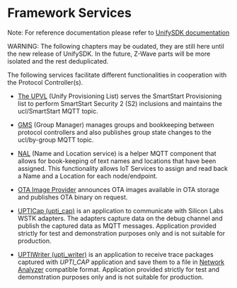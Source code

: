 # Framework Services


Note: For reference documentation please refer to
[UnifySDK documentation](
https://SiliconLabs.github.io/UnifySDK/doc/unify_framework_services
)

WARNING: The following chapters may be oudated,
they are still here until the new release of UnifySDK.
In the future, Z-Wave parts will be more isolated and the rest deduplicated.


The following services facilitate different functionalities in cooperation with
the Protocol Controller(s).

- [The UPVL](https://siliconlabs.github.io/UnifySDK/applications/upvl/readme_user) (Unify Provisioning List) serves the SmartStart Provisioning
list to perform SmartStart Security 2 (S2) inclusions and maintains the
ucl/SmartStart MQTT topic.

- [GMS](https://siliconlabs.github.io/UnifySDK/applications/gms/readme_user) (Group Manager) manages groups and bookkeeping between
protocol controllers and also publishes group state changes to the ucl/by-group
MQTT topic.

- [NAL](https://siliconlabs.github.io/UnifySDK/applications/nal/readme_user) (Name and Location service) is a helper MQTT component that allows for book-keeping of text names and locations that have been assigned. This functionality allows IoT Services to assign and read back a Name and a Location for each node/endpoint.

- [OTA Image Provider](https://siliconlabs.github.io/UnifySDK/applications/image_provider/readme_user) announces OTA
images available in OTA storage and publishes OTA binary on request.


- [UPTICap (upti_cap)](https://siliconlabs.github.io/UnifySDK/applications/upti_cap/readme_user) is an application to communicate with Silicon Labs WSTK adapters. The adapters capture data on the debug channel and publish the captured data as MQTT messages. Application provided strictly for
test and demonstration purposes only and is not suitable for production.

- [UPTIWriter (upti_writer)](https://siliconlabs.github.io/UnifySDK/applications/upti_writer/readme_user) is an application to receive trace packages captured
with _UPTI_CAP_ application and save them to a file in [Network Analyzer](https://docs.silabs.com/simplicity-studio-5-users-guide/latest/ss-5-users-guide-tools-network-analyzer/) compatible format. Application provided strictly for test and demonstration purposes only
and is not suitable for production.


